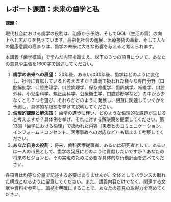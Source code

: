 ## レポート課題：未来の歯学と私

**課題：**

現代社会における歯学の役割は、治療から予防、そしてQOL（生活の質）の向上へと広がりを見せています。高齢化社会の進展、医療技術の革新、そして人々の健康意識の高まりは、歯学の未来に大きな影響を与えると考えられます。

本講義「歯学概論」で学んだ内容を踏まえ、以下の３つの項目について、あなたの意見や主張を1600字で論述してください。

1. **歯学の未来への展望：** 20年後、あるいは30年後、歯学はどのように変化し、社会に貢献していると考えますか？講義で扱われた様々な専門分野（口腔解剖学、口腔生理学、口腔病理学、保存修復学、歯周病学、補綴学、口腔外科、小児歯科学、矯正歯科学、公衆衛生学、口腔診断学など）の中から少なくとも３つを選び、それらがどのように発展し、相互に関連していくかを予測し、具体的な根拠を挙げて説明してください。
2. **倫理的課題と解決策：**  歯学の進歩に伴い、どのような倫理的な課題が生じると考えますか？具体例を挙げ、それに対する解決策を提案してください。第13回「歯学における倫理」で扱われた内容（患者とのコミュニケーション、インフォームドコンセント、医療事故への対応など）も踏まえて考察してください。
3. **あなた自身の役割：**  将来、歯科医療従事者、あるいは研究者として、あるいは一人の市民として、歯学の発展にどのように貢献したいですか？あなたの将来のビジョンと、その実現のために必要な具体的な行動計画を述べてください。


各項目は均等な分量で記述する必要はありませんが、全体としてバランスの取れた構成となるように留意してください。また、講義内容だけでなく、関連する文献や資料を参照し、論拠を明確にすることで、あなたの意見の説得力を高めてください。
